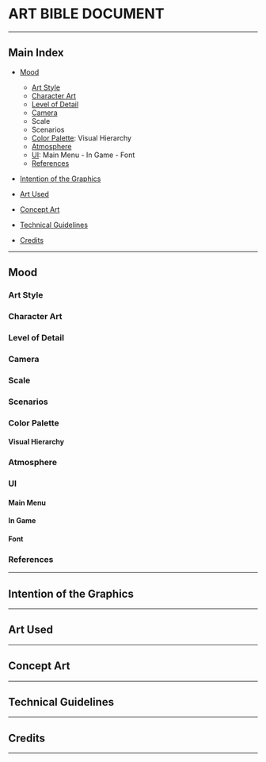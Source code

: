 # ART BIBLE DOCUMENT


***


## Main Index

+ [Mood](https://github.com/Needlesslord/BrainDeadStudios/blob/master/Docs/ArtBible.md#mood)
  - [Art Style](https://github.com/Needlesslord/BrainDeadStudios/blob/master/Docs/ArtBible.md#art-style)
  - [Character Art](https://github.com/Needlesslord/BrainDeadStudios/blob/master/Docs/ArtBible.md#character-art)
  - [Level of Detail](https://github.com/Needlesslord/BrainDeadStudios/blob/master/Docs/ArtBible.md#level-of-detail)
  - [Camera](https://github.com/Needlesslord/BrainDeadStudios/blob/master/Docs/ArtBible.md#camera)
  - Scale
  - Scenarios
  - [Color Palette](https://github.com/Needlesslord/BrainDeadStudios/blob/master/Docs/ArtBible.md#color-palette): Visual Hierarchy
  - [Atmosphere](https://github.com/Needlesslord/BrainDeadStudios/blob/master/Docs/ArtBible.md#atmosphere)
  - [UI](https://github.com/Needlesslord/BrainDeadStudios/blob/master/Docs/ArtBible.md#ui): Main Menu - In Game - Font
  - [References](https://github.com/Needlesslord/BrainDeadStudios/blob/master/Docs/ArtBible.md#references)

+ [Intention of the Graphics](https://github.com/Needlesslord/BrainDeadStudios/blob/master/Docs/ArtBible.md#intention-of-the-graphics)

+ [Art Used](https://github.com/Needlesslord/BrainDeadStudios/blob/master/Docs/ArtBible.md#art-used)

+ [Concept Art](https://github.com/Needlesslord/BrainDeadStudios/blob/master/Docs/ArtBible.md#concept-art)

+ [Technical Guidelines](https://github.com/Needlesslord/BrainDeadStudios/blob/master/Docs/ArtBible.md#technical-guidelines)

+ [Credits](https://github.com/Needlesslord/BrainDeadStudios/blob/master/Docs/ArtBible.md#credits)


***


## Mood


### Art Style


### Character Art


### Level of Detail


### Camera


### Scale


### Scenarios


### Color Palette


#### Visual Hierarchy


### Atmosphere


### UI


#### Main Menu

#### In Game

#### Font


### References


***


## Intention of the Graphics


***


## Art Used


***


## Concept Art


***


## Technical Guidelines


***


## Credits


***








